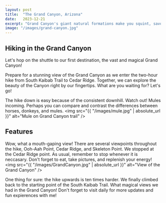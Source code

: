 ```yaml
---
layout: post
title:  "The Grand Canyon, Arizona"
date:   2023-12-21
excerpt: "Grand Canyon's giant natural formations make you squint, savor, and squeal with glee!"
image: "/images/grand-canyon.jpg"
---
```


## Hiking in the Grand Canyon
Let's hop on the shuttle to our first destination, the vast and magical Grand Canyon! 

Prepare for a stunning view of the Grand Canyon as we enter the two-hour hike from South Kaibab Trail to Cedar Ridge. 
Together, we can explore the beauty of the Canyon right by our fingertips. What are you waiting for? Let's go!

The hike down is easy because of the consistent downhill. Watch out! Mules incoming. Perhaps you can compare and contrast the differences between horses, donkeys, and mules.
<span class="image left" style="max-width:400px"><img src="{{ "/images/mule.jpg" | absolute_url }}" alt="Mule on Grand Canyon trail" /></span>

## Features
Wow, what a mouth-gaping view! There are several viewpoints throughout the hike, Ooh-Aah Point, Cedar Ridge, and Skeleton Point. We stopped at the Cedar Ridge point.
As usual, remember to stop whenever it is neccasary. Don't forget to eat, take pictures, and replenish your energy!
<span class="image left" style="max-width:400px"><img src="{{ "/images/GrandCanyon.jpg" | absolute_url }}" alt="View of the Grand Canyon" /></span>

One thing for sure: the hike upwards is ten times harder. We finally climbed back to the starting point of the South Kaibab Trail. What magical views we had in the Grand Canyon!
Don't forget to visit daily for more updates and fun expierences with me!
